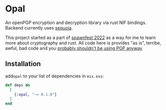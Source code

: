 # Opal

An openPGP encryption and decryption library via rust NIF bindings. Backend currently uses [sequoia](https://crates.io/crates/sequoia-openpgp). 

This project started as a part of [spawnfest 2022](https://github.com/spawnfest/opal) as a way for me to learn more about cryptography and rust. All code here is provides "as is", terribe, awful, bad code and you [probably shouldn't be using PGP anyway](https://latacora.micro.blog/2019/07/16/the-pgp-problem.html)


## Installation

add`opal` to your list of dependencies in `mix.exs`:

```elixir
def deps do
  [
    {:opal, "~> 0.1.0"}
  ]
end
```
